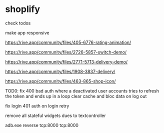 # shoplify

check todos

make app responsive


https://rive.app/community/files/405-6776-rating-animation/

https://rive.app/community/files/2726-5857-switch-demo/

https://rive.app/community/files/2771-5713-delivery-demo/

https://rive.app/community/files/1908-3837-delivery/

https://rive.app/community/files/463-865-shop-icon/

TOD0: fix 400 bad auth where a deactivated user accounts tries to refresh the token and ends up in a loop
clear cache and bloc data on log out

fix login 401 auth on login retry

remove all stateful widgets dues to textcontroller

adb.exe reverse tcp:8000 tcp:8000
